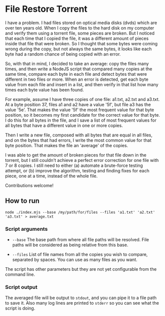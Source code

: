 # File Restore Torrent

I have a problem. I had files stored on optical media disks (dvds) which are over ten years old. When I copy the files to the hard disk on my computer and verify them using a torrent file, some pieces are broken. But I noticed that each time that I copied the file, it was a different amount of pieces inside that file that were broken. So I thought that some bytes were coming wrong during the copy, but not always the same bytes, it looks like each byte had a random chance of being copied with an error.

So, with that in mind, I decided to take an average: copy the files many times, and then write a NodeJS script that compared many copies at the same time, compare each byte in each file and detect bytes that were different in two files or more. When an error is detected, get each byte value from each file and insert in a list, and then verify in that list how many times each byte value has been found.

For example, assume I have three copies of one file: a1.txt, a2.txt and a3.txt. At a byte position 37, files a1 and a2 have a value '5f', but file a3 has the value '5e'. That makes the value '5f' the most frequent value for that byte position, so it becomes my first candidate for the correct value for that byte. I do this for all bytes in the file, and I save a list of most frequent values for all bytes that have a different value in one or more copies.

Then I write a new file, composed with all bytes that are equal in all files, and on the bytes that had errors, I write the most common value for that byte position. That makes the file an 'average' of the copies.

I was able to get the amount of broken pieces for that file down in the torrent, but I still couldn't achieve a perfect error correction for one file with 7 or 8 copies. I still need to either (a) automate a brute-force testing attempt, or (b) improve the algorithm, testing and finding fixes for each piece, one at a time, instead of the whole file.

Contributions welcome!

## How to run

```
node ./index.mjs --base /my/path/for/files --files 'a1.txt' 'a2.txt' 'a3.txt' > average.txt
```

### Script arguments

- `--base`
  The base path from where all file paths will be resolved. File paths will be considered as being relative from this base.

- `--files`
  List of file names from all the copies you wish to compare, separated by spaces. You can use as many files as you want.

The script has other parameters but they are not yet configurable from the command line.

### Script output

The averaged file will be output to `stdout`, and you can pipe it to a file path to save it.
Also many log lines are printed to `stderr` so you can see what the script is doing.
